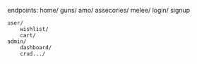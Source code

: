 endpoints:
    home/
    guns/
    amo/
    assecories/
    melee/
    login/
    signup

    user/
        wishlist/
        cart/
    admin/
        dashboard/
        crud.../
